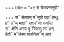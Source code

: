 +++
title = "०९ स चेतयन्मनुषो"

+++
स᳓ चेतयन् म᳓नुषो यज्ञ᳓बन्धुः  
प्र᳓ त᳓म् मह्या᳓ रशन᳓या नयन्ति  
स᳓ क्षेति अस्य दु᳓रियासु सा᳓धन्  
देवो᳓ म᳓र्तस्य सधनित्व᳓म् आप